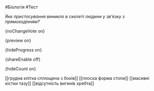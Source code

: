 #Біологія #Тест

*Яке пристосування виникло в скелеті людини у зв’язку з прямоходінням?*

{noChangeVote on}

{preview on}

{hideProgress on}

{shareEnable off}

{hideCount on}

[[грудна клітка сплющена з боків]]
[[плоска форма стопи]]
[[масивні кістки тазу]]
[[відсутність вигинів хребта]]
